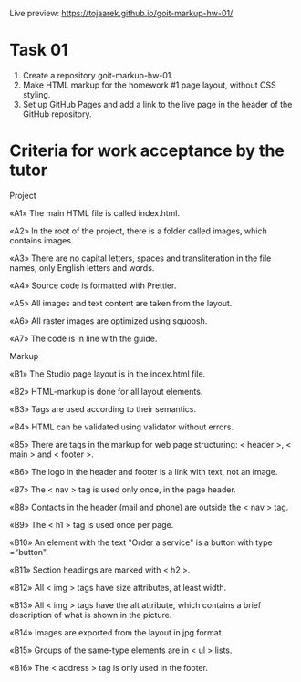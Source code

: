 Live preview: https://tojaarek.github.io/goit-markup-hw-01/

# Task 01

1. Create a repository goit-markup-hw-01.
2. Make HTML markup for the homework #1 page layout, without CSS styling.
3. Set up GitHub Pages and add a link to the live page in the header of the GitHub repository.

# Criteria for work acceptance by the tutor

Project

«A1» The main HTML file is called index.html.

«A2» In the root of the project, there is a folder called images, which contains images.

«A3» There are no capital letters, spaces and transliteration in the file names, only English letters and words.

«A4» Source code is formatted with Prettier.

«A5» All images and text content are taken from the layout.

«A6» All raster images are optimized using squoosh.

«A7» The code is in line with the guide.

Markup

«B1» The Studio page layout is in the index.html file.

«B2» HTML-markup is done for all layout elements.

«B3» Tags are used according to their semantics.

«B4» HTML can be validated using validator without errors.

«B5» There are tags in the markup for web page structuring: < header >, < main > and < footer >.

«B6» The logo in the header and footer is a link with text, not an image.

«B7» The < nav > tag is used only once, in the page header.

«B8» Contacts in the header (mail and phone) are outside the < nav > tag.

«B9» The < h1 > tag is used once per page.

«B10» An element with the text "Order a service" is a button with type ="button".

«B11» Section headings are marked with < h2 >.

«B12» All < img > tags have size attributes, at least width.

«B13» All < img > tags have the alt attribute, which contains a brief description of what is shown in the picture.

«B14» Images are exported from the layout in jpg format.

«B15» Groups of the same-type elements are in < ul > lists.

«B16» The < address > tag is only used in the footer.
